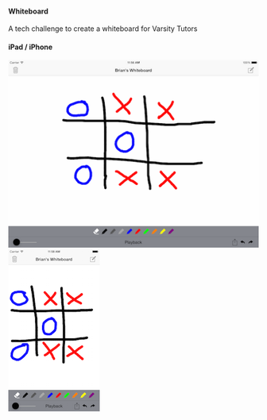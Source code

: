 #### Whiteboard
A tech challenge to create a whiteboard for Varsity Tutors

#### iPad / iPhone
![screenshot](ipad.png)![screenshot](iphone6.png)
